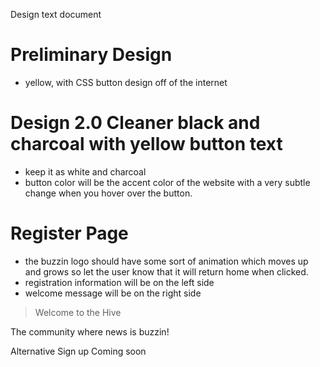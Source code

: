 Design text document


# Preliminary Design

- yellow, with CSS button design off of the internet



# Design 2.0  Cleaner black and charcoal with yellow button text
- keep it as white and charcoal
- button color will be the accent color of the website with a very subtle change when you hover over the button.


# Register Page
- the buzzin logo should have some sort of animation which moves up and grows so let the user know that it will return home when clicked.
- registration information will be on the left side
- welcome message will be on the right side

> Welcome to the Hive

The community where news is buzzin!


Alternative Sign up
Coming soon










